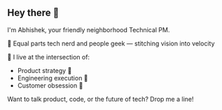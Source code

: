 ## Hey there 👋 

I'm Abhishek, your friendly neighborhood Technical PM.

🧠 Equal parts tech nerd and people geek — stitching vision into velocity

📍 I live at the intersection of:
- Product strategy 🧭
- Engineering execution 🔧
- Customer obsession 💬

Want to talk product, code, or the future of tech? Drop me a line!
